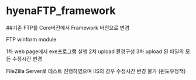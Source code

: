 # hyenaFTP_framework
##기존 FTP를 Core버전에서 Framework 버전으로 변경

FTP winform module

1차 web page에서 exe프로그램 실행
2차 upload 환경구성
3차 upload 된 파일의 모든 수정시간 변경

FileZilla Server로 테스트 진행하였으며 IIS의 경우 수정시간 변경 불가 (윈도우정책)
